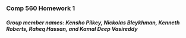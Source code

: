 ### Comp 560 Homework 1

##### Group member names: Kensho Pilkey, Nickolas Bleykhman, Kenneth Roberts, Raheq Hassan, and Kamal Deep Vasireddy
